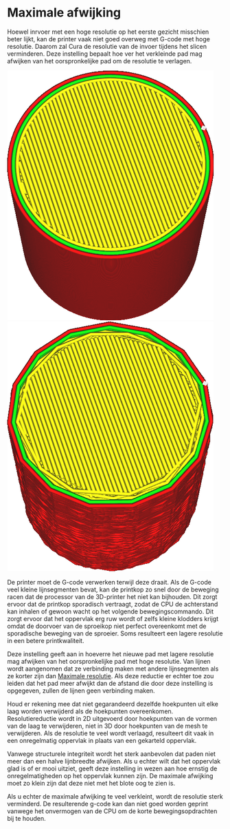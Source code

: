 Maximale afwijking
====
Hoewel inrvoer met een hoge resolutie op het eerste gezicht misschien beter lijkt, kan de printer vaak niet goed overweg met G-code met hoge resolutie. Daarom zal Cura de resolutie van de invoer tijdens het slicen verminderen. Deze instelling bepaalt hoe ver het verkleinde pad mag afwijken van het oorspronkelijke pad om de resolutie te verlagen.

<!--screenshot {
"image_path": "meshfix_maximum_resolution_0.05.png",
"modellen": [{"script": "cilinder.scad"}],
"camerapositie": [40, -20, 116],
"instellingen": {
    "meshfix_maximum_resolution": 0.05
},
"kleuren": 64
}-->
<!--screenshot {
"image_path": "meshfix_maximum_resolution_1.png",
"modellen": [{"script": "cilinder.scad"}],
"camerapositie": [40, -20, 116],
"instellingen": {
    "meshfix_maximum_resolution": 4,
    "meshfix_maximum_deviation": 0,5
},
"kleuren": 64
}-->
![Voordat de resolutie wordt verlaagd](../../../articles/images/meshfix_maximum_resolution_0.05.png)
![Na het verlagen van de resolutie (ad extremum)](../../../articles/images/meshfix_maximum_resolution_1.png)

De printer moet de G-code verwerken terwijl deze draait. Als de G-code veel kleine lijnsegmenten bevat, kan de printkop zo snel door de beweging racen dat de processor van de 3D-printer het niet kan bijhouden. Dit zorgt ervoor dat de printkop sporadisch vertraagt, zodat de CPU de achterstand kan inhalen of gewoon wacht op het volgende bewegingscommando. Dit zorgt ervoor dat het oppervlak erg ruw wordt of zelfs kleine klodders krijgt omdat de doorvoer van de sproeikop niet perfect overeenkomt met de sporadische beweging van de sproeier. Soms resulteert een lagere resolutie in een betere printkwaliteit.

Deze instelling geeft aan in hoeverre het nieuwe pad met lagere resolutie mag afwijken van het oorspronkelijke pad met hoge resolutie. Van lijnen wordt aangenomen dat ze verbinding maken met andere lijnsegmenten als ze korter zijn dan [Maximale resolutie](meshfix_maximum_resolution.md). Als deze reductie er echter toe zou leiden dat het pad meer afwijkt dan de afstand die door deze instelling is opgegeven, zullen de lijnen geen verbinding maken.

Houd er rekening mee dat niet gegarandeerd dezelfde hoekpunten uit elke laag worden verwijderd als de hoekpunten overeenkomen. Resolutiereductie wordt in 2D uitgevoerd door hoekpunten van de vormen van de laag te verwijderen, niet in 3D door hoekpunten van de mesh te verwijderen. Als de resolutie te veel wordt verlaagd, resulteert dit vaak in een onregelmatig oppervlak in plaats van een gekarteld oppervlak.

Vanwege structurele integriteit wordt het sterk aanbevolen dat paden niet meer dan een halve lijnbreedte afwijken. Als u echter wilt dat het oppervlak glad is of er mooi uitziet, geeft deze instelling in wezen aan hoe ernstig de onregelmatigheden op het oppervlak kunnen zijn. De maximale afwijking moet zo klein zijn dat deze niet met het blote oog te zien is.

Als u echter de maximale afwijking te veel verkleint, wordt de resolutie sterk verminderd. De resulterende g-code kan dan niet goed worden geprint vanwege het onvermogen van de CPU om de korte bewegingsopdrachten bij te houden.